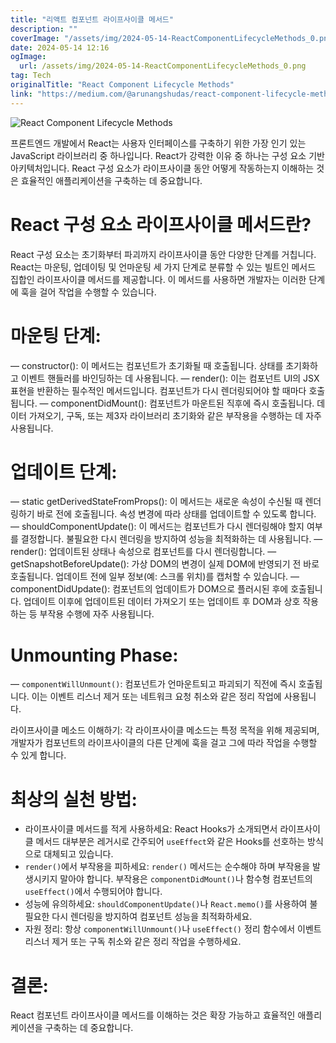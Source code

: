 ```yaml
---
title: "리액트 컴포넌트 라이프사이클 메서드"
description: ""
coverImage: "/assets/img/2024-05-14-ReactComponentLifecycleMethods_0.png"
date: 2024-05-14 12:16
ogImage: 
  url: /assets/img/2024-05-14-ReactComponentLifecycleMethods_0.png
tag: Tech
originalTitle: "React Component Lifecycle Methods"
link: "https://medium.com/@arunangshudas/react-component-lifecycle-methods-ea2f2e3407c4"
---
```



![React Component Lifecycle Methods](/assets/img/2024-05-14-ReactComponentLifecycleMethods_0.png)

프론트엔드 개발에서 React는 사용자 인터페이스를 구축하기 위한 가장 인기 있는 JavaScript 라이브러리 중 하나입니다. React가 강력한 이유 중 하나는 구성 요소 기반 아키텍처입니다. React 구성 요소가 라이프사이클 동안 어떻게 작동하는지 이해하는 것은 효율적인 애플리케이션을 구축하는 데 중요합니다.

# React 구성 요소 라이프사이클 메서드란?

React 구성 요소는 초기화부터 파괴까지 라이프사이클 동안 다양한 단계를 거칩니다. React는 마운팅, 업데이팅 및 언마운팅 세 가지 단계로 분류할 수 있는 빌트인 메서드 집합인 라이프사이클 메서드를 제공합니다. 이 메서드를 사용하면 개발자는 이러한 단계에 훅을 걸어 작업을 수행할 수 있습니다.



# 마운팅 단계:

— constructor(): 이 메서드는 컴포넌트가 초기화될 때 호출됩니다. 상태를 초기화하고 이벤트 핸들러를 바인딩하는 데 사용됩니다.
— render(): 이는 컴포넌트 UI의 JSX 표현을 반환하는 필수적인 메서드입니다. 컴포넌트가 다시 렌더링되어야 할 때마다 호출됩니다.
— componentDidMount(): 컴포넌트가 마운트된 직후에 즉시 호출됩니다. 데이터 가져오기, 구독, 또는 제3자 라이브러리 초기화와 같은 부작용을 수행하는 데 자주 사용됩니다.

# 업데이트 단계:

— static getDerivedStateFromProps(): 이 메서드는 새로운 속성이 수신될 때 렌더링하기 바로 전에 호출됩니다. 속성 변경에 따라 상태를 업데이트할 수 있도록 합니다.
— shouldComponentUpdate(): 이 메서드는 컴포넌트가 다시 렌더링해야 할지 여부를 결정합니다. 불필요한 다시 렌더링을 방지하여 성능을 최적화하는 데 사용됩니다.
— render(): 업데이트된 상태나 속성으로 컴포넌트를 다시 렌더링합니다.
— getSnapshotBeforeUpdate(): 가상 DOM의 변경이 실제 DOM에 반영되기 전 바로 호출됩니다. 업데이트 전에 일부 정보(예: 스크롤 위치)를 캡처할 수 있습니다.
— componentDidUpdate(): 컴포넌트의 업데이트가 DOM으로 플러시된 후에 호출됩니다. 업데이트 이후에 업데이트된 데이터 가져오기 또는 업데이트 후 DOM과 상호 작용하는 등 부작용 수행에 자주 사용됩니다.



# Unmounting Phase:

— `componentWillUnmount()`: 컴포넌트가 언마운트되고 파괴되기 직전에 즉시 호출됩니다. 이는 이벤트 리스너 제거 또는 네트워크 요청 취소와 같은 정리 작업에 사용됩니다.

라이프사이클 메소드 이해하기: 
각 라이프사이클 메소드는 특정 목적을 위해 제공되며, 개발자가 컴포넌트의 라이프사이클의 다른 단계에 훅을 걸고 그에 따라 작업을 수행할 수 있게 합니다.

# 최상의 실천 방법:



- 라이프사이클 메서드를 적게 사용하세요: React Hooks가 소개되면서 라이프사이클 메서드 대부분은 레거시로 간주되어 `useEffect`와 같은 Hooks를 선호하는 방식으로 대체되고 있습니다.
- `render()`에서 부작용을 피하세요: `render()` 메서드는 순수해야 하며 부작용을 발생시키지 말아야 합니다. 부작용은 `componentDidMount()`나 함수형 컴포넌트의 `useEffect()`에서 수행되어야 합니다.
- 성능에 유의하세요: `shouldComponentUpdate()`나 `React.memo()`를 사용하여 불필요한 다시 렌더링을 방지하여 컴포넌트 성능을 최적화하세요.
- 자원 정리: 항상 `componentWillUnmount()`나 `useEffect()` 정리 함수에서 이벤트 리스너 제거 또는 구독 취소와 같은 정리 작업을 수행하세요.

# 결론:

React 컴포넌트 라이프사이클 메서드를 이해하는 것은 확장 가능하고 효율적인 애플리케이션을 구축하는 데 중요합니다.